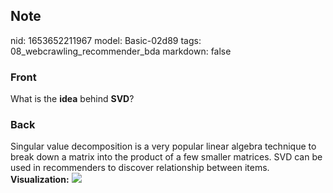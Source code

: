## Note
nid: 1653652211967
model: Basic-02d89
tags: 08_webcrawling_recommender_bda
markdown: false

### Front
What is the <b>idea</b> behind <b>SVD</b>?

### Back
Singular value decomposition is a very popular linear algebra
technique to break down a matrix into the product of a few smaller
matrices. SVD can be used in recommenders to discover relationship
between items. <b>Visualization:</b> <img src= 
"paste-c01bb4b3f399fc393af4c4956f099339ccf26c91.jpg">
